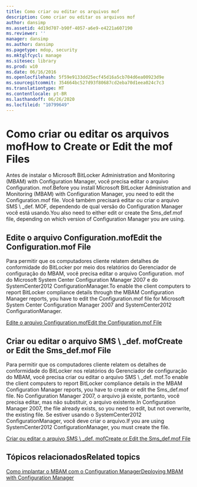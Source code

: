 ```yaml
---
title: Como criar ou editar os arquivos mof
description: Como criar ou editar os arquivos mof
author: dansimp
ms.assetid: 4d19d707-b90f-4057-a6e9-e4221a607190
ms.reviewer: ''
manager: dansimp
ms.author: dansimp
ms.pagetype: mdop, security
ms.mktglfcycl: manage
ms.sitesec: library
ms.prod: w10
ms.date: 06/16/2016
ms.openlocfilehash: 5f59e9133dd25ecf45d16a5cb704d6ea00923d9e
ms.sourcegitcommit: 354664bc527d93f80687cd2eba70d1eea024c7c3
ms.translationtype: MT
ms.contentlocale: pt-BR
ms.lasthandoff: 06/26/2020
ms.locfileid: "10799649"
---
```

# <span data-ttu-id="7d4ed-103">Como criar ou editar os arquivos mof</span><span class="sxs-lookup"><span data-stu-id="7d4ed-103">How to Create or Edit the mof Files</span></span>


<span data-ttu-id="7d4ed-104">Antes de instalar o Microsoft BitLocker Administration and Monitoring (MBAM) with Configuration Manager, você precisa editar o arquivo Configuration. mof.</span><span class="sxs-lookup"><span data-stu-id="7d4ed-104">Before you install Microsoft BitLocker Administration and Monitoring (MBAM) with Configuration Manager, you need to edit the Configuration.mof file.</span></span> <span data-ttu-id="7d4ed-105">Você também precisará editar ou criar o arquivo SMS \ _def. MOF, dependendo de qual versão do Configuration Manager você está usando.</span><span class="sxs-lookup"><span data-stu-id="7d4ed-105">You also need to either edit or create the Sms\_def.mof file, depending on which version of Configuration Manager you are using.</span></span>

## <span data-ttu-id="7d4ed-106">Edite o arquivo Configuration.mof</span><span class="sxs-lookup"><span data-stu-id="7d4ed-106">Edit the Configuration.mof File</span></span>


<span data-ttu-id="7d4ed-107">Para permitir que os computadores cliente relatem detalhes de conformidade do BitLocker por meio dos relatórios do Gerenciador de configuração do MBAM, você precisa editar o arquivo Configuration. mof do Microsoft System Center Configuration Manager 2007 e do SystemCenter2012 ConfigurationManager.</span><span class="sxs-lookup"><span data-stu-id="7d4ed-107">To enable the client computers to report BitLocker compliance details through the MBAM Configuration Manager reports, you have to edit the Configuration.mof file for Microsoft System Center Configuration Manager 2007 and SystemCenter2012 ConfigurationManager.</span></span>

[<span data-ttu-id="7d4ed-108">Edite o arquivo Configuration.mof</span><span class="sxs-lookup"><span data-stu-id="7d4ed-108">Edit the Configuration.mof File</span></span>](edit-the-configurationmof-file.md)

## <a href="" id="create-or-edit-the-sms-def-mof-file"></a><span data-ttu-id="7d4ed-109">Criar ou editar o arquivo SMS \ _def. mof</span><span class="sxs-lookup"><span data-stu-id="7d4ed-109">Create or Edit the Sms\_def.mof File</span></span>


<span data-ttu-id="7d4ed-110">Para permitir que os computadores cliente relatem os detalhes de conformidade do BitLocker nos relatórios do Gerenciador de configuração do MBAM, você precisa criar ou editar o arquivo SMS \ _def. mof.</span><span class="sxs-lookup"><span data-stu-id="7d4ed-110">To enable the client computers to report BitLocker compliance details in the MBAM Configuration Manager reports, you have to create or edit the Sms\_def.mof file.</span></span> <span data-ttu-id="7d4ed-111">No Configuration Manager 2007, o arquivo já existe, portanto, você precisa editar, mas não substituir, o arquivo existente.</span><span class="sxs-lookup"><span data-stu-id="7d4ed-111">In Configuration Manager 2007, the file already exists, so you need to edit, but not overwrite, the existing file.</span></span> <span data-ttu-id="7d4ed-112">Se estiver usando o SystemCenter2012 ConfigurationManager, você deve criar o arquivo.</span><span class="sxs-lookup"><span data-stu-id="7d4ed-112">If you are using SystemCenter2012 ConfigurationManager, you must create the file.</span></span>

[<span data-ttu-id="7d4ed-113">Criar ou editar o arquivo SMS \ _def. mof</span><span class="sxs-lookup"><span data-stu-id="7d4ed-113">Create or Edit the Sms\_def.mof File</span></span>](create-or-edit-the-sms-defmof-file.md)

## <span data-ttu-id="7d4ed-114">Tópicos relacionados</span><span class="sxs-lookup"><span data-stu-id="7d4ed-114">Related topics</span></span>


[<span data-ttu-id="7d4ed-115">Como implantar o MBAM com o Configuration Manager</span><span class="sxs-lookup"><span data-stu-id="7d4ed-115">Deploying MBAM with Configuration Manager</span></span>](deploying-mbam-with-configuration-manager-mbam2.md)

 

 





